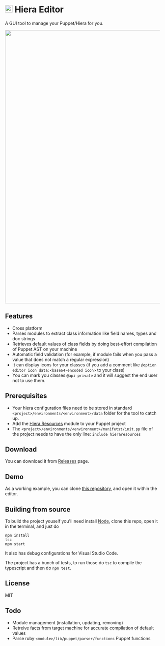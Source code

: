
# <img src="https://user-images.githubusercontent.com/1666014/50780464-a779dd80-12ab-11e9-8e2e-43e7f0e8da38.png" width="24">  Hiera Editor
A GUI tool to manage your Puppet/Hiera for you.

<img src="https://user-images.githubusercontent.com/1666014/50780430-90d38680-12ab-11e9-8f83-916055fa8e70.png" width="888">

## Features
* Cross platform
* Parses modules to extract class information like field names, types and doc strings
* Retrieves default values of class fields by doing best-effort compilation of Puppet AST on your machine
* Automatic field validation (for example, if module fails when you pass a value that does not match a regular expression)
* It can display icons for your classes (if you add a comment like `@option editor icon data:<base64-encoded icon>` to your class)
* You can mark you classes `@api private` and it will suggest the end user not to use them.

## Prerequisites
* Your hiera configuration files need to be stored in standard `<project>/environments/<environment>/data` folder for the tool to catch up.
* Add the [Hiera Resources](https://github.com/desertkun/hieraresources) module to your Puppet project
* The `<project>/environments/<environment>/manifetst/init.pp` file of the project needs to have the only line: `include hieraresources`

## Download
You can download it from [Releases](https://github.com/desertkun/hiera-editor/releases) page.

## Demo
As a working example, you can clone [this repository](https://github.com/anthill-platform/puppet-anthill-dev), and open it within the editor.

## Building from source
To build the project youself you'll need install [Node](https://nodejs.org/en/download/), 
clone this repo, open it in the terminal, and just do

```
npm install
tsc
npm start
```

It also has debug configurations for Visual Studio Code.

The project has a bunch of tests, to run those do `tsc` to compile the typescript and then do `npm test`.

## License
MIT

## Todo
* Module management (installation, updating, removing)
* Retreive facts from target machine for accurate compilation of default values
* Parse ruby `<module>/lib/puppet/parser/functions` Puppet functions
